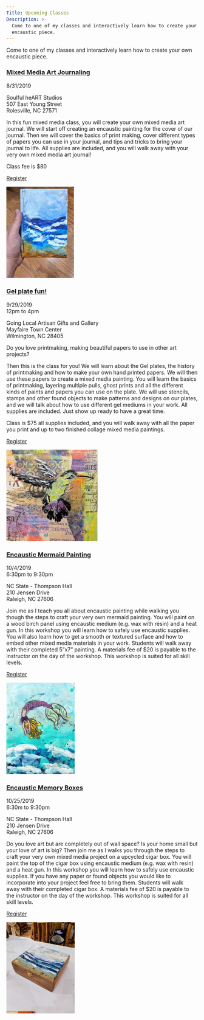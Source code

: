 ```yaml
---
Title: Upcoming Classes
Description: >-
  Come to one of my classes and interactively learn how to create your own
  encaustic piece.
---
```


Come to one of my classes and interactively learn how to create your own encaustic piece.

<div class="event">

  <h3 class="eventTitle">


[Mixed Media Art Journaling](http://deborahsoulfulheart.com/classes/)

  </h3>

  <div class="eventInfo">

  <div class="eventSideBar">

  8/31/2019  

  Soulful heART Studios  
  507 East Young Street  
  Rolesville, NC 27571  

  </div>

  <div class="eventDetails">

In this fun mixed media class, you will create your own mixed media art journal. We will start off creating an encaustic painting for the cover of our journal. Then we will cover the basics of print making, cover different types of papers you can use in your journal, and tips and tricks to bring your journal to life. All supplies are included, and you will walk away with your very own mixed media art journal!

Class fee is $80

  [Register](http://deborahsoulfulheart.com/classes/)

  <div class="eventPic">

  ![Painting](/assets/paintings/img_20190718_210911~2-thumbnail.jpg)

  </div>

  </div>

  </div>

</div>

<div class="event">

  <h3 class="eventTitle">


[Gel plate fun!](https://goinglocalnc.com/classes)

  </h3>

  <div class="eventInfo">

  <div class="eventSideBar">

  9/29/2019  
  12pm to 4pm

  Going Local Artisan Gifts and Gallery  
  Mayfaire Town Center  
  Wilmington, NC 28405  

  </div>

  <div class="eventDetails">

Do you love printmaking, making beautiful papers to use in other art projects?

Then this is the class for you! We will learn about the Gel plates, the history of printmaking and how to make your own hand printed papers. We will then use these papers to create a mixed media painting.  You will learn the basics of printmaking, layering multiple pulls, ghost prints and all the different kinds of paints and papers you can use on the plate. We will use stencils, stamps and other found objects to make patterns and designs on our plates, and we will talk about how to use different gel mediums in your work. All supplies are included. Just show up ready to have a great time.

Class is $75 all supplies included, and you will walk away with all the paper you print and up to two finished collage mixed media paintings.

  [Register](https://goinglocalnc.com/classes)

  <div class="eventPic">

  ![Painting](/assets/paintings/img_20170401_192350-thumbnail.jpg)

  </div>

  </div>

  </div>

</div>

<div class="event">

  <h3 class="eventTitle">


[Encaustic Mermaid Painting](https://crafts.arts.ncsu.edu/classes-and-workshops/art-on-paper/)

  </h3>

  <div class="eventInfo">

  <div class="eventSideBar">

  10/4/2019  
  6:30pm to 9:30pm

  NC State - Thompson Hall  
  210 Jensen Drive  
  Raleigh, NC 27606  

  </div>

  <div class="eventDetails">

Join me as I teach you all about encaustic painting while walking you though the steps to craft your very own mermaid painting. You will paint on a wood birch panel using encaustic medium (e.g. wax with resin) and a heat gun. In this workshop you will learn how to safely use encaustic supplies. You will also learn how to get a smooth or textured surface and how to embed other mixed media materials in your work. Students will walk away with their completed 5”x7” painting. A materials fee of $20 is payable to the instructor on the day of the workshop. This workshop is suited for all skill levels.

  [Register](https://crafts.arts.ncsu.edu/classes-and-workshops/art-on-paper/)

  <div class="eventPic">

  ![Painting](/assets/paintings/img_6550-thumbnail.jpg)

  </div>

  </div>

  </div>

</div>

<div class="event">

  <h3 class="eventTitle">


[Encaustic Memory Boxes](https://crafts.arts.ncsu.edu/classes-and-workshops/art-on-paper/)

  </h3>

  <div class="eventInfo">

  <div class="eventSideBar">

  10/25/2019  
  6:30m to 9:30pm

  NC State - Thompson Hall  
  210 Jensen Drive  
  Raleigh, NC 27606  

  </div>

  <div class="eventDetails">

Do you love art but are completely out of wall space? Is your home small but your love of art is big? Then join me as I walks you through the steps to craft your very own mixed media project on a upcycled cigar box. You will paint the top of the cigar box using encaustic medium (e.g. wax with resin) and a heat gun. In this workshop you will learn how to safely use encaustic supplies. If you have any paper or found objects you would like to incorporate into your project feel free to bring them. Students will walk away with their completed cigar box. A materials fee of $20 is payable to the instructor on the day of the workshop. This workshop is suited for all skill levels.

  [Register](https://crafts.arts.ncsu.edu/classes-and-workshops/art-on-paper/)

  <div class="eventPic">

  ![Painting](/assets/paintings/img_20181207_192415~2-thumbnail.jpg)

  </div>

  </div>

  </div>

</div>
